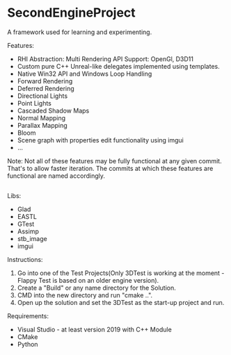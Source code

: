 # SecondEngineProject
A framework used for learning and experimenting.

Features:
- RHI Abstraction: Multi Rendering API Support: OpenGl, D3D11
- Custom pure C++ Unreal-like delegates implemented using templates.
- Native Win32 API and Windows Loop Handling
- Forward Rendering
- Deferred Rendering
- Directional Lights
- Point Lights
- Cascaded Shadow Maps
- Normal Mapping
- Parallax Mapping
- Bloom
- Scene graph with properties edit functionality using imgui
- ...

Note: Not all of these features may be fully functional at any given commit. That's to allow faster iteration. The commits at which these features are functional are named accordingly.

## 
Libs:
- Glad
- EASTL
- GTest
- Assimp
- stb_image
- imgui

Instructions:
1. Go into one of the Test Projects(Only 3DTest is working at the moment - Flappy Test is based on an older engine version).
2. Create a "Build" or any name directory for the Solution.
3. CMD into the new directory and run "cmake ..".
4. Open up the solution and set the 3DTest as the start-up project and run.

Requirements:
- Visual Studio - at least version 2019 with C++ Module
- CMake
- Python
